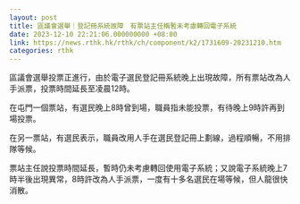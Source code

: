 ```yaml
---
layout: post
title: 區議會選舉｜登記冊系統故障　有票站主任稱暫未考慮轉回電子系統
date: 2023-12-10 22:21:06.000000000 +08:00
link: https://news.rthk.hk/rthk/ch/component/k2/1731609-20231210.htm
categories: rthk
---
```


區議會選舉投票正進行，由於電子選民登記冊系統晚上出現故障，所有票站改為人手派票，投票時間延長至凌晨12時。

在屯門一個票站，有選民晚上8時曾到場，職員指未能投票，有待晚上9時許再到場投票。

在另一票站，有選民表示，職員改用人手在選民登記冊上劃線，過程順暢，不用排隊等候。

票站主任說投票時間延長，暫時仍未考慮轉回使用電子系統；又說電子系統晚上7時半後出現異常，8時許改為人手派票，一度有十多名選民在場等候，但人龍很快消散。
